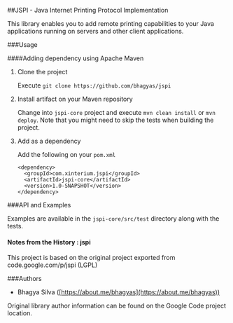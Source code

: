 ##JSPI - Java Internet Printing Protocol Implementation

This library enables you to add remote printing capabilities to your Java applications running on servers and other client applications.


###Usage

####Adding dependency using Apache Maven

1. Clone the project

	Execute `git clone https://github.com/bhagyas/jspi`

2. Install artifact on your Maven repository

	Change into `jspi-core` project and execute `mvn clean install` or `mvn deploy`. Note that you might need to skip the tests when building the project.

3. Add as a dependency

   Add the following on your `pom.xml`

	```
	<dependency>
      <groupId>com.xinterium.jspi</groupId>
      <artifactId>jspi-core</artifactId>
      <version>1.0-SNAPSHOT</version>
    </dependency>
    ```


###API and Examples

Examples are available in the `jspi-core/src/test` directory along with the tests.

#### Notes from the History : jspi
This project is based on the original project exported from code.google.com/p/jspi (LGPL)

###Authors
- Bhagya Silva ([https://about.me/bhagyas](https://about.me/bhagyas))

Original library author information can be found on the Google Code project location.
